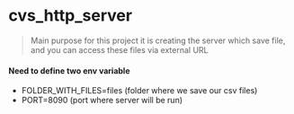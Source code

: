 # cvs_http_server

> Main purpose for this project it is creating the server which save file, 
> and you can access these files via external URL

#### Need to define two env variable
- FOLDER_WITH_FILES=files (folder where we save our csv files)
- PORT=8090 (port where server will be run)